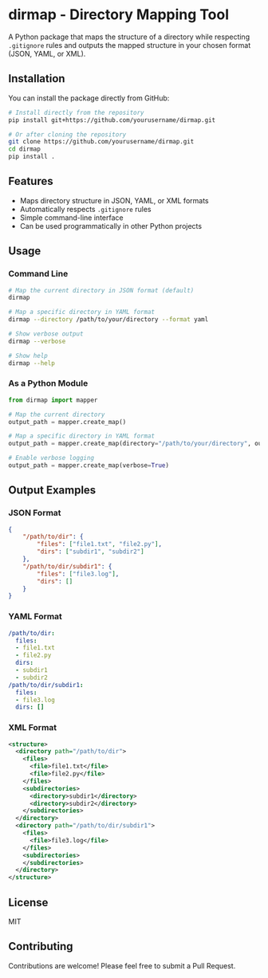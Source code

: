 # dirmap - Directory Mapping Tool

A Python package that maps the structure of a directory while respecting `.gitignore` rules and outputs the mapped structure in your chosen format (JSON, YAML, or XML).

## Installation

You can install the package directly from GitHub:

```bash
# Install directly from the repository
pip install git+https://github.com/yourusername/dirmap.git

# Or after cloning the repository
git clone https://github.com/yourusername/dirmap.git
cd dirmap
pip install .
```

## Features

- Maps directory structure in JSON, YAML, or XML formats
- Automatically respects `.gitignore` rules
- Simple command-line interface
- Can be used programmatically in other Python projects

## Usage

### Command Line

```bash
# Map the current directory in JSON format (default)
dirmap

# Map a specific directory in YAML format
dirmap --directory /path/to/your/directory --format yaml

# Show verbose output
dirmap --verbose

# Show help
dirmap --help
```

### As a Python Module

```python
from dirmap import mapper

# Map the current directory
output_path = mapper.create_map()

# Map a specific directory in YAML format
output_path = mapper.create_map(directory="/path/to/your/directory", output_format="yaml")

# Enable verbose logging
output_path = mapper.create_map(verbose=True)
```

## Output Examples

### JSON Format

```json
{
    "/path/to/dir": {
        "files": ["file1.txt", "file2.py"],
        "dirs": ["subdir1", "subdir2"]
    },
    "/path/to/dir/subdir1": {
        "files": ["file3.log"],
        "dirs": []
    }
}
```

### YAML Format

```yaml
/path/to/dir:
  files:
  - file1.txt
  - file2.py
  dirs:
  - subdir1
  - subdir2
/path/to/dir/subdir1:
  files:
  - file3.log
  dirs: []
```

### XML Format

```xml
<structure>
  <directory path="/path/to/dir">
    <files>
      <file>file1.txt</file>
      <file>file2.py</file>
    </files>
    <subdirectories>
      <directory>subdir1</directory>
      <directory>subdir2</directory>
    </subdirectories>
  </directory>
  <directory path="/path/to/dir/subdir1">
    <files>
      <file>file3.log</file>
    </files>
    <subdirectories>
    </subdirectories>
  </directory>
</structure>
```

## License

MIT

## Contributing

Contributions are welcome! Please feel free to submit a Pull Request.
